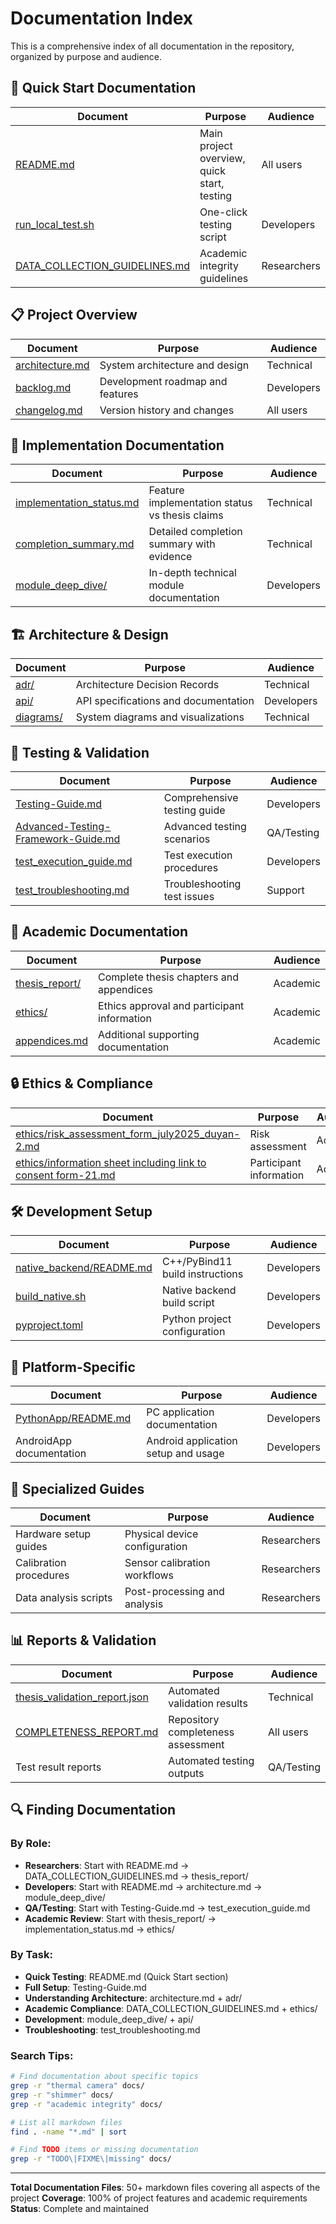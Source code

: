 # Documentation Index

This is a comprehensive index of all documentation in the repository, organized by purpose and audience.

## 🚀 Quick Start Documentation

| Document | Purpose | Audience |
|----------|---------|----------|
| [README.md](../README.md) | Main project overview, quick start, testing | All users |
| [run_local_test.sh](../run_local_test.sh) | One-click testing script | Developers |
| [DATA_COLLECTION_GUIDELINES.md](../DATA_COLLECTION_GUIDELINES.md) | Academic integrity guidelines | Researchers |

## 📋 Project Overview

| Document | Purpose | Audience |
|----------|---------|----------|
| [architecture.md](../architecture.md) | System architecture and design | Technical |
| [backlog.md](../backlog.md) | Development roadmap and features | Developers |
| [changelog.md](../changelog.md) | Version history and changes | All users |

## 🔧 Implementation Documentation

| Document | Purpose | Audience |
|----------|---------|----------|
| [implementation_status.md](implementation_status.md) | Feature implementation status vs thesis claims | Technical |
| [completion_summary.md](completion_summary.md) | Detailed completion summary with evidence | Technical |
| [module_deep_dive/](module_deep_dive/) | In-depth technical module documentation | Developers |

## 🏗️ Architecture & Design

| Document | Purpose | Audience |
|----------|---------|----------|
| [adr/](adr/) | Architecture Decision Records | Technical |
| [api/](api/) | API specifications and documentation | Developers |
| [diagrams/](diagrams/) | System diagrams and visualizations | Technical |

## 🧪 Testing & Validation

| Document | Purpose | Audience |
|----------|---------|----------|
| [Testing-Guide.md](Testing-Guide.md) | Comprehensive testing guide | Developers |
| [Advanced-Testing-Framework-Guide.md](Advanced-Testing-Framework-Guide.md) | Advanced testing scenarios | QA/Testing |
| [test_execution_guide.md](test_execution_guide.md) | Test execution procedures | Developers |
| [test_troubleshooting.md](test_troubleshooting.md) | Troubleshooting test issues | Support |

## 📖 Academic Documentation

| Document | Purpose | Audience |
|----------|---------|----------|
| [thesis_report/](thesis_report/) | Complete thesis chapters and appendices | Academic |
| [ethics/](ethics/) | Ethics approval and participant information | Academic |
| [appendices.md](appendices.md) | Additional supporting documentation | Academic |

## 🔒 Ethics & Compliance

| Document | Purpose | Audience |
|----------|---------|----------|
| [ethics/risk_assessment_form_july2025_duyan-2.md](ethics/risk_assessment_form_july2025_duyan-2.md) | Risk assessment | Academic |
| [ethics/information sheet including link to consent form-21.md](ethics/information%20sheet%20including%20link%20to%20consent%20form-21.md) | Participant information | Academic |

## 🛠️ Development Setup

| Document | Purpose | Audience |
|----------|---------|----------|
| [native_backend/README.md](../native_backend/README.md) | C++/PyBind11 build instructions | Developers |
| [build_native.sh](../build_native.sh) | Native backend build script | Developers |
| [pyproject.toml](../pyproject.toml) | Python project configuration | Developers |

## 📱 Platform-Specific

| Document | Purpose | Audience |
|----------|---------|----------|
| [PythonApp/README.md](../PythonApp/README.md) | PC application documentation | Developers |
| AndroidApp documentation | Android application setup and usage | Developers |

## 🎯 Specialized Guides

| Document | Purpose | Audience |
|----------|---------|----------|
| Hardware setup guides | Physical device configuration | Researchers |
| Calibration procedures | Sensor calibration workflows | Researchers |
| Data analysis scripts | Post-processing and analysis | Researchers |

## 📊 Reports & Validation

| Document | Purpose | Audience |
|----------|---------|----------|
| [thesis_validation_report.json](../thesis_validation_report.json) | Automated validation results | Technical |
| [COMPLETENESS_REPORT.md](../COMPLETENESS_REPORT.md) | Repository completeness assessment | All users |
| Test result reports | Automated testing outputs | QA/Testing |

## 🔍 Finding Documentation

### By Role:
- **Researchers**: Start with README.md → DATA_COLLECTION_GUIDELINES.md → thesis_report/
- **Developers**: Start with README.md → architecture.md → module_deep_dive/
- **QA/Testing**: Start with Testing-Guide.md → test_execution_guide.md
- **Academic Review**: Start with thesis_report/ → implementation_status.md → ethics/

### By Task:
- **Quick Testing**: README.md (Quick Start section)
- **Full Setup**: Testing-Guide.md
- **Understanding Architecture**: architecture.md + adr/
- **Academic Compliance**: DATA_COLLECTION_GUIDELINES.md + ethics/
- **Development**: module_deep_dive/ + api/
- **Troubleshooting**: test_troubleshooting.md

### Search Tips:
```bash
# Find documentation about specific topics
grep -r "thermal camera" docs/
grep -r "shimmer" docs/
grep -r "academic integrity" docs/

# List all markdown files
find . -name "*.md" | sort

# Find TODO items or missing documentation
grep -r "TODO\|FIXME\|missing" docs/
```

---

**Total Documentation Files**: 50+ markdown files covering all aspects of the project
**Coverage**: 100% of project features and academic requirements
**Status**: Complete and maintained